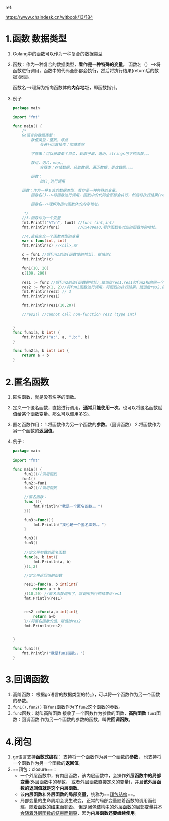 

ref:

https://www.chaindesk.cn/witbook/13/184



# 1.函数 数据类型

1. Golang中的函数可以作为一种复合的数据类型

2. 函数：作为一种复合的数据类型，**看作是一种特殊的变量**。
       函数名（）-->将函数进行调用，函数中的代码全部都会执行，然后将执行结果(return后的数据)返回。

   ​    函数名-->理解为指向函数体的**内存地址**，即函数指针。

3. 例子

   ```go
   package main
   
   import "fmt"
   
   func main() {
       /*
       Go语言的数据类型：
           数值类型：整数，浮点
               会进行运算操作：加减乘除
   
           字符串：可以获取单个自负，截取子串，遍历，strings包下的函数。。。
   
           数组，切片，map。。
               容器类：存储数据，获取数据，遍历数据，更改数据。。。。
   
           函数：
               加(),进行调用
   
       函数：作为一种复合的数据类型，看作是一种特殊的变量。
           函数名()-->将函数进行调用，函数中的代码全部都会执行，然后将执行结果(return后的数据)返回。
   
           函数名-->理解为指向函数体的内存地址。
   
        */
       //3.函数作为一个变量
       fmt.Printf("%T\n", fun1) //func (int,int)
       fmt.Println(fun1)        //0x489ea0,看作函数名对应的函数体的地址。
   
       //4.直接定义一个函数类型的变量
       var c func(int, int)
       fmt.Println(c) //<nil>,空
   
       c = fun1 //将fun1的值(函数体的地址)，赋值给c
       fmt.Println(c)
   
       fun1(10, 20)
       c(100, 200)
   
       res1 := fun2 //将fun2的值(函数的地址),赋值给res1,res1和fun2指向同一个函数体
       res2 := fun2(1, 2)//将fun2函数进行调用，将函数的执行结果，赋值给res2,相当于：res = a+b
       fmt.Println(res2) // 3
       fmt.Println(res1)
   
       fmt.Println(res1(10,20))
   
       //res2() //cannot call non-function res2 (type int)
   
   
   }
   func fun1(a, b int) {
       fmt.Println("a:", a, ",b:", b)
   }
   
   func fun2(a, b int) int {
       return a + b
   }
   ```

   



# 2.匿名函数

1. 匿名函数，就是没有名字的函数。

2. 定义一个匿名函数，直接进行调用。**通常只能使用一次**。也可以将匿名函数赋值给某个函数变量。那么可以调用多次。

3. 匿名函数作用：
    1.将函数作为另一个函数的**参数**。（回调函数）
    2.将函数作为另一个函数的**返回值**。

4. 例子：

   ```go
   package main
   
   import "fmt"
   
   func main() {
        fun1()//调用函数
       fun1()
        fun2:=fun1
        fun2()//调用函数
   
        //匿名函数：
        func (){
            fmt.Println("我是一个匿名函数。。")
        }()
   
        fun3:=func(){
            fmt.Println("我也是一个匿名函数。。")
        }
   
        fun3()
        fun3()
   
        //定义带参数的匿名函数
        func(a, b int){
            fmt.Println(a, b)
        }(1,2)
   
        //定义带返回值的函数
   
        res1:=func(a, b int)int{
            return a + b
        }(10,20) //匿名函数调用了，将调用执行的结果给res1
        fmt.Println(res1)
   
   
        res2 :=func(a,b int)int{
            return a+b
        }//将匿名函数的值，赋值给res2
        fmt.Println(res2)
   
   
   }
   
   func fun1(){
       fmt.Println("我是fun1函数。。")
   }
   ```

# 



# 3.回调函数

1. 高阶函数：
    根据go语言的数据类型的特点，可以将一个函数作为另一个函数的参数。
2.  `fun1(),fun2()`
   将`fun1`函数作为了`fun2`这个函数的参数。
3.  `fun2`函数：就叫高阶函数
    接收了一个函数作为参数的函数，**高阶函数**
    `fun1`函数：回调函数
    作为另一个函数的参数的函数，叫做**回调函数**。





# 4.闭包

1. go语言支持**函数式编程**：
   支持将一个函数作为另一个函数的**参数**，
   也支持将一个函数作为另一个函数的**返回值**。
2. ==闭包：closure==：
   + 一个外层函数中，有内层函数，该内层函数中，会操作**外层函数中的局部变量**(外层函数中的参数，
     或者外层函数直接定义的变量)，并且**该外层函数的返回值就是这个内层函数**。
   + 该**内层函数**和**外层函数的局部变量**，统称为==<u>闭包结构</u>==。
   + 局部变量的生命周期会发生改变，正常的局部变量随着函数的调用而创建，<u>随着函数的结束而销毁</u>。
     但是<u>闭包结构中的外层函数的局部变量并不会随着外层函数的结束而销毁</u>，因为**内层函数还要继续使用**。